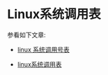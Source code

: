 
# Linux系统调用表

参看如下文章:

- [linux 系统调用号表](https://www.jianshu.com/p/0c0b4b69c379)

- [linux系统调用表](https://www.cnblogs.com/oddcat/articles/9820726.html)